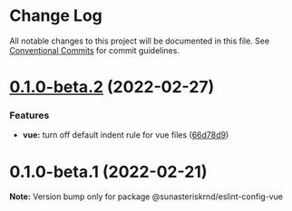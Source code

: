 # Change Log

All notable changes to this project will be documented in this file.
See [Conventional Commits](https://conventionalcommits.org) for commit guidelines.

# [0.1.0-beta.2](https://github.com/sun-asterisk-research/eslint-config/compare/@sunasteriskrnd/eslint-config-vue@0.1.0-beta.1...@sunasteriskrnd/eslint-config-vue@0.1.0-beta.2) (2022-02-27)


### Features

* **vue:** turn off  default indent rule for vue files ([66d78d9](https://github.com/sun-asterisk-research/eslint-config/commit/66d78d91e98a4ab3e8f1b69171e3440a2cbb6068))





# 0.1.0-beta.1 (2022-02-21)

**Note:** Version bump only for package @sunasteriskrnd/eslint-config-vue
